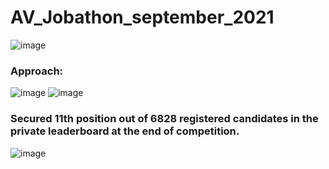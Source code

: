 # AV_Jobathon_september_2021

![image](https://user-images.githubusercontent.com/43970293/134679681-06bce567-d634-4cf3-92d9-4c66cbe6dd78.png)

### Approach:
![image](https://user-images.githubusercontent.com/43970293/134680320-3dd2b144-c439-4714-b32a-7a12c7c0b751.png)
![image](https://user-images.githubusercontent.com/43970293/134680407-64c6c5d7-9f4a-4474-8bcb-33e2c4e52e7a.png)

### Secured 11th position out of 6828 registered candidates in the private leaderboard at the end of competition.
![image](https://user-images.githubusercontent.com/43970293/134681441-331cf57e-86d5-4228-b8c4-6086b4dfa85b.png)




